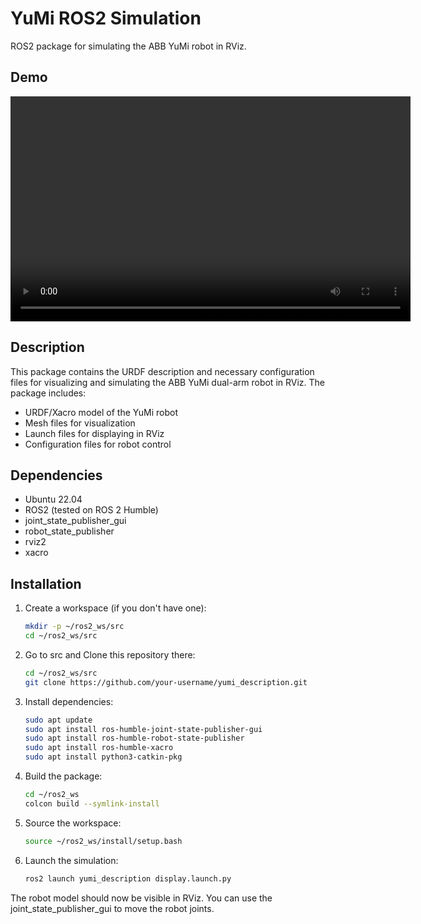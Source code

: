 # YuMi ROS2 Simulation

ROS2 package for simulating the ABB YuMi robot in RViz.

## Demo
<div align="center">
  <video src="https://github.com/user-attachments/assets/2cf41c0e-a638-4711-8342-7387338bacc9" width="640" height="360" controls>
  </video>
</div>

## Description
This package contains the URDF description and necessary configuration files for visualizing and simulating the ABB YuMi dual-arm robot in RViz. The package includes:
- URDF/Xacro model of the YuMi robot
- Mesh files for visualization
- Launch files for displaying in RViz
- Configuration files for robot control

## Dependencies
- Ubuntu 22.04
- ROS2 (tested on ROS 2 Humble)
- joint_state_publisher_gui
- robot_state_publisher
- rviz2
- xacro

## Installation

1. Create a workspace (if you don't have one):
   ```bash
   mkdir -p ~/ros2_ws/src
   cd ~/ros2_ws/src
   ```

2. Go to src and Clone this repository there:
   ```bash
   cd ~/ros2_ws/src
   git clone https://github.com/your-username/yumi_description.git
   ```

3. Install dependencies:
   ```bash
   sudo apt update
   sudo apt install ros-humble-joint-state-publisher-gui
   sudo apt install ros-humble-robot-state-publisher
   sudo apt install ros-humble-xacro
   sudo apt install python3-catkin-pkg
   ```

4. Build the package:
   ```bash
   cd ~/ros2_ws
   colcon build --symlink-install
   ```

5. Source the workspace:
   ```bash
   source ~/ros2_ws/install/setup.bash
   ```

6. Launch the simulation:
   ```bash
   ros2 launch yumi_description display.launch.py
   ```

The robot model should now be visible in RViz. You can use the joint_state_publisher_gui to move the robot joints.
